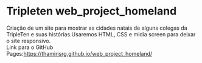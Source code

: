 # Tripleten web_project_homeland
Criação de um site para mostrar as cidades natais de alguns colegas da TripleTen e suas histórias.Usaremos HTML, CSS e midia screen para deixar o site responsivo.
<br>
Link para o GitHub Pages:https://thamirisrg.github.io/web_project_homeland/
